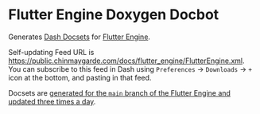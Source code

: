 # Flutter Engine Doxygen Docbot

Generates [Dash Docsets](https://kapeli.com/dash) for [Flutter Engine](https://github.com/flutter/engine).

Self-updating Feed URL is https://public.chinmaygarde.com/docs/flutter_engine/FlutterEngine.xml. You can subscribe to this feed in Dash using `Preferences` -> `Downloads` -> `+` icon at the bottom, and pasting in that feed.

Docsets are [generated for the `main` branch of the Flutter Engine and updated three times a day](https://console.cloud.google.com/run/jobs/details/us-west1/flutter-docbot/executions?project=personal-csg).
